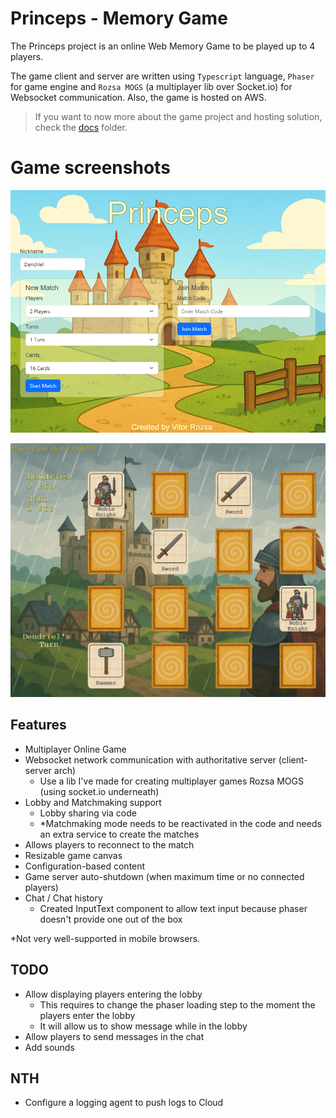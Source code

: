 # Princeps - Memory Game

The Princeps project is an online Web Memory Game to be played up to 4 players.

The game client and server are written using `Typescript` language, `Phaser` for game engine and `Rozsa MOGS` (a
multiplayer lib over Socket.io) for Websocket communication. Also, the game is hosted on AWS.

> If you want to now more about the game project and hosting solution, check the [docs](docs/README.md) folder.

# Game screenshots

![loby](docs/lobby.png "Lobby")

![gameplay](docs/gameplay.png "Gameplay")


## Features

- Multiplayer Online Game
- Websocket network communication with authoritative server (client-server arch)
  - Use a lib I've made for creating multiplayer games Rozsa MOGS (using socket.io underneath)
- Lobby and Matchmaking support
  - Lobby sharing via code
  - *Matchmaking mode needs to be reactivated in the code and needs an extra service to create the matches
- Allows players to reconnect to the match
- Resizable game canvas
- Configuration-based content
- Game server auto-shutdown (when maximum time or no connected players)
- Chat / Chat history
  - Created InputText component to allow text input because phaser doesn't provide one out of the box

*Not very well-supported in mobile browsers.

## TODO

- Allow displaying players entering the lobby
  - This requires to change the phaser loading step to the moment the players enter the lobby
  - It will allow us to show message while in the lobby
- Allow players to send messages in the chat
- Add sounds

## NTH

- Configure a logging agent to push logs to Cloud